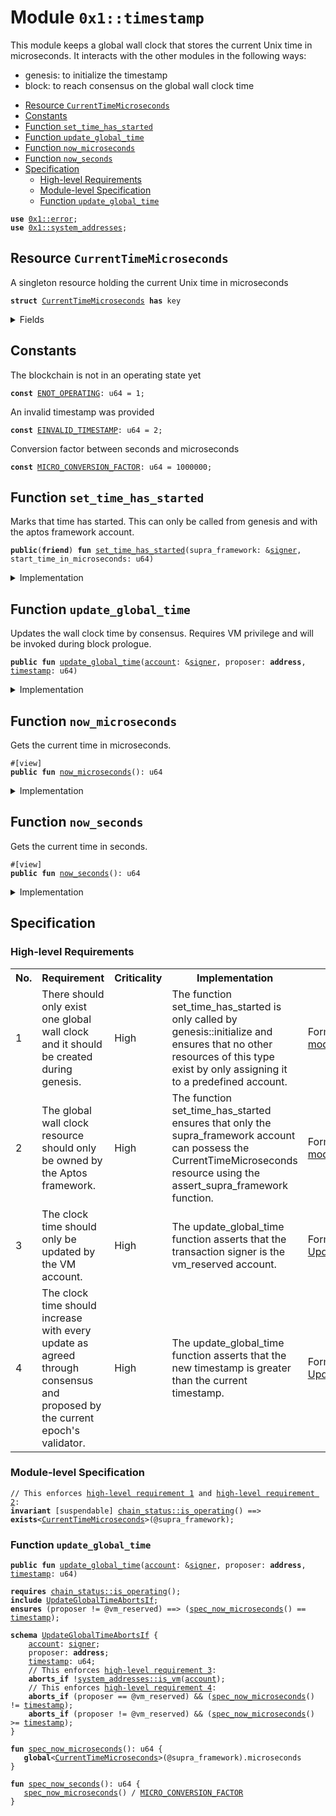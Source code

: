 
<a id="0x1_timestamp"></a>

# Module `0x1::timestamp`

This module keeps a global wall clock that stores the current Unix time in microseconds.
It interacts with the other modules in the following ways:
* genesis: to initialize the timestamp
* block: to reach consensus on the global wall clock time


-  [Resource `CurrentTimeMicroseconds`](#0x1_timestamp_CurrentTimeMicroseconds)
-  [Constants](#@Constants_0)
-  [Function `set_time_has_started`](#0x1_timestamp_set_time_has_started)
-  [Function `update_global_time`](#0x1_timestamp_update_global_time)
-  [Function `now_microseconds`](#0x1_timestamp_now_microseconds)
-  [Function `now_seconds`](#0x1_timestamp_now_seconds)
-  [Specification](#@Specification_1)
    -  [High-level Requirements](#high-level-req)
    -  [Module-level Specification](#module-level-spec)
    -  [Function `update_global_time`](#@Specification_1_update_global_time)


<pre><code><b>use</b> <a href="../../aptos-stdlib/../move-stdlib/doc/error.md#0x1_error">0x1::error</a>;
<b>use</b> <a href="system_addresses.md#0x1_system_addresses">0x1::system_addresses</a>;
</code></pre>



<a id="0x1_timestamp_CurrentTimeMicroseconds"></a>

## Resource `CurrentTimeMicroseconds`

A singleton resource holding the current Unix time in microseconds


<pre><code><b>struct</b> <a href="timestamp.md#0x1_timestamp_CurrentTimeMicroseconds">CurrentTimeMicroseconds</a> <b>has</b> key
</code></pre>



<details>
<summary>Fields</summary>


<dl>
<dt>
<code>microseconds: u64</code>
</dt>
<dd>

</dd>
</dl>


</details>

<a id="@Constants_0"></a>

## Constants


<a id="0x1_timestamp_ENOT_OPERATING"></a>

The blockchain is not in an operating state yet


<pre><code><b>const</b> <a href="timestamp.md#0x1_timestamp_ENOT_OPERATING">ENOT_OPERATING</a>: u64 = 1;
</code></pre>



<a id="0x1_timestamp_EINVALID_TIMESTAMP"></a>

An invalid timestamp was provided


<pre><code><b>const</b> <a href="timestamp.md#0x1_timestamp_EINVALID_TIMESTAMP">EINVALID_TIMESTAMP</a>: u64 = 2;
</code></pre>



<a id="0x1_timestamp_MICRO_CONVERSION_FACTOR"></a>

Conversion factor between seconds and microseconds


<pre><code><b>const</b> <a href="timestamp.md#0x1_timestamp_MICRO_CONVERSION_FACTOR">MICRO_CONVERSION_FACTOR</a>: u64 = 1000000;
</code></pre>



<a id="0x1_timestamp_set_time_has_started"></a>

## Function `set_time_has_started`

Marks that time has started. This can only be called from genesis and with the aptos framework account.


<pre><code><b>public</b>(<b>friend</b>) <b>fun</b> <a href="timestamp.md#0x1_timestamp_set_time_has_started">set_time_has_started</a>(supra_framework: &<a href="../../aptos-stdlib/../move-stdlib/doc/signer.md#0x1_signer">signer</a>, start_time_in_microseconds: u64)
</code></pre>



<details>
<summary>Implementation</summary>


<pre><code><b>public</b>(<b>friend</b>) <b>fun</b> <a href="timestamp.md#0x1_timestamp_set_time_has_started">set_time_has_started</a>(supra_framework: &<a href="../../aptos-stdlib/../move-stdlib/doc/signer.md#0x1_signer">signer</a>, start_time_in_microseconds: u64) {
    <a href="system_addresses.md#0x1_system_addresses_assert_supra_framework">system_addresses::assert_supra_framework</a>(supra_framework);
    <b>let</b> timer = <a href="timestamp.md#0x1_timestamp_CurrentTimeMicroseconds">CurrentTimeMicroseconds</a> { microseconds: start_time_in_microseconds };
    <b>move_to</b>(supra_framework, timer);
}
</code></pre>



</details>

<a id="0x1_timestamp_update_global_time"></a>

## Function `update_global_time`

Updates the wall clock time by consensus. Requires VM privilege and will be invoked during block prologue.


<pre><code><b>public</b> <b>fun</b> <a href="timestamp.md#0x1_timestamp_update_global_time">update_global_time</a>(<a href="account.md#0x1_account">account</a>: &<a href="../../aptos-stdlib/../move-stdlib/doc/signer.md#0x1_signer">signer</a>, proposer: <b>address</b>, <a href="timestamp.md#0x1_timestamp">timestamp</a>: u64)
</code></pre>



<details>
<summary>Implementation</summary>


<pre><code><b>public</b> <b>fun</b> <a href="timestamp.md#0x1_timestamp_update_global_time">update_global_time</a>(
    <a href="account.md#0x1_account">account</a>: &<a href="../../aptos-stdlib/../move-stdlib/doc/signer.md#0x1_signer">signer</a>,
    proposer: <b>address</b>,
    <a href="timestamp.md#0x1_timestamp">timestamp</a>: u64
) <b>acquires</b> <a href="timestamp.md#0x1_timestamp_CurrentTimeMicroseconds">CurrentTimeMicroseconds</a> {
    // Can only be invoked by AptosVM <a href="../../aptos-stdlib/../move-stdlib/doc/signer.md#0x1_signer">signer</a>.
    <a href="system_addresses.md#0x1_system_addresses_assert_vm">system_addresses::assert_vm</a>(<a href="account.md#0x1_account">account</a>);

    <b>let</b> global_timer = <b>borrow_global_mut</b>&lt;<a href="timestamp.md#0x1_timestamp_CurrentTimeMicroseconds">CurrentTimeMicroseconds</a>&gt;(@supra_framework);
    <b>let</b> now = global_timer.microseconds;
    <b>if</b> (proposer == @vm_reserved) {
        // NIL <a href="block.md#0x1_block">block</a> <b>with</b> null <b>address</b> <b>as</b> proposer. Timestamp must be equal.
        <b>assert</b>!(now == <a href="timestamp.md#0x1_timestamp">timestamp</a>, <a href="../../aptos-stdlib/../move-stdlib/doc/error.md#0x1_error_invalid_argument">error::invalid_argument</a>(<a href="timestamp.md#0x1_timestamp_EINVALID_TIMESTAMP">EINVALID_TIMESTAMP</a>));
    } <b>else</b> {
        // Normal <a href="block.md#0x1_block">block</a>. Time must advance
        <b>assert</b>!(now &lt; <a href="timestamp.md#0x1_timestamp">timestamp</a>, <a href="../../aptos-stdlib/../move-stdlib/doc/error.md#0x1_error_invalid_argument">error::invalid_argument</a>(<a href="timestamp.md#0x1_timestamp_EINVALID_TIMESTAMP">EINVALID_TIMESTAMP</a>));
        global_timer.microseconds = <a href="timestamp.md#0x1_timestamp">timestamp</a>;
    };
}
</code></pre>



</details>

<a id="0x1_timestamp_now_microseconds"></a>

## Function `now_microseconds`

Gets the current time in microseconds.


<pre><code>#[view]
<b>public</b> <b>fun</b> <a href="timestamp.md#0x1_timestamp_now_microseconds">now_microseconds</a>(): u64
</code></pre>



<details>
<summary>Implementation</summary>


<pre><code><b>public</b> <b>fun</b> <a href="timestamp.md#0x1_timestamp_now_microseconds">now_microseconds</a>(): u64 <b>acquires</b> <a href="timestamp.md#0x1_timestamp_CurrentTimeMicroseconds">CurrentTimeMicroseconds</a> {
    <b>borrow_global</b>&lt;<a href="timestamp.md#0x1_timestamp_CurrentTimeMicroseconds">CurrentTimeMicroseconds</a>&gt;(@supra_framework).microseconds
}
</code></pre>



</details>

<a id="0x1_timestamp_now_seconds"></a>

## Function `now_seconds`

Gets the current time in seconds.


<pre><code>#[view]
<b>public</b> <b>fun</b> <a href="timestamp.md#0x1_timestamp_now_seconds">now_seconds</a>(): u64
</code></pre>



<details>
<summary>Implementation</summary>


<pre><code><b>public</b> <b>fun</b> <a href="timestamp.md#0x1_timestamp_now_seconds">now_seconds</a>(): u64 <b>acquires</b> <a href="timestamp.md#0x1_timestamp_CurrentTimeMicroseconds">CurrentTimeMicroseconds</a> {
    <a href="timestamp.md#0x1_timestamp_now_microseconds">now_microseconds</a>() / <a href="timestamp.md#0x1_timestamp_MICRO_CONVERSION_FACTOR">MICRO_CONVERSION_FACTOR</a>
}
</code></pre>



</details>

<a id="@Specification_1"></a>

## Specification




<a id="high-level-req"></a>

### High-level Requirements

<table>
<tr>
<th>No.</th><th>Requirement</th><th>Criticality</th><th>Implementation</th><th>Enforcement</th>
</tr>

<tr>
<td>1</td>
<td>There should only exist one global wall clock and it should be created during genesis.</td>
<td>High</td>
<td>The function set_time_has_started is only called by genesis::initialize and ensures that no other resources of this type exist by only assigning it to a predefined account.</td>
<td>Formally verified via <a href="#high-level-req-1">module</a>.</td>
</tr>

<tr>
<td>2</td>
<td>The global wall clock resource should only be owned by the Aptos framework.</td>
<td>High</td>
<td>The function set_time_has_started ensures that only the supra_framework account can possess the CurrentTimeMicroseconds resource using the assert_supra_framework function.</td>
<td>Formally verified via <a href="#high-level-req-2">module</a>.</td>
</tr>

<tr>
<td>3</td>
<td>The clock time should only be updated by the VM account.</td>
<td>High</td>
<td>The update_global_time function asserts that the transaction signer is the vm_reserved account.</td>
<td>Formally verified via <a href="#high-level-req-3">UpdateGlobalTimeAbortsIf</a>.</td>
</tr>

<tr>
<td>4</td>
<td>The clock time should increase with every update as agreed through consensus and proposed by the current epoch's validator.</td>
<td>High</td>
<td>The update_global_time function asserts that the new timestamp is greater than the current timestamp.</td>
<td>Formally verified via <a href="#high-level-req-4">UpdateGlobalTimeAbortsIf</a>.</td>
</tr>

</table>




<a id="module-level-spec"></a>

### Module-level Specification


<pre><code>// This enforces <a id="high-level-req-1" href="#high-level-req">high-level requirement 1</a> and <a id="high-level-req-2" href="#high-level-req">high-level requirement 2</a>:
<b>invariant</b> [suspendable] <a href="chain_status.md#0x1_chain_status_is_operating">chain_status::is_operating</a>() ==&gt; <b>exists</b>&lt;<a href="timestamp.md#0x1_timestamp_CurrentTimeMicroseconds">CurrentTimeMicroseconds</a>&gt;(@supra_framework);
</code></pre>



<a id="@Specification_1_update_global_time"></a>

### Function `update_global_time`


<pre><code><b>public</b> <b>fun</b> <a href="timestamp.md#0x1_timestamp_update_global_time">update_global_time</a>(<a href="account.md#0x1_account">account</a>: &<a href="../../aptos-stdlib/../move-stdlib/doc/signer.md#0x1_signer">signer</a>, proposer: <b>address</b>, <a href="timestamp.md#0x1_timestamp">timestamp</a>: u64)
</code></pre>




<pre><code><b>requires</b> <a href="chain_status.md#0x1_chain_status_is_operating">chain_status::is_operating</a>();
<b>include</b> <a href="timestamp.md#0x1_timestamp_UpdateGlobalTimeAbortsIf">UpdateGlobalTimeAbortsIf</a>;
<b>ensures</b> (proposer != @vm_reserved) ==&gt; (<a href="timestamp.md#0x1_timestamp_spec_now_microseconds">spec_now_microseconds</a>() == <a href="timestamp.md#0x1_timestamp">timestamp</a>);
</code></pre>




<a id="0x1_timestamp_UpdateGlobalTimeAbortsIf"></a>


<pre><code><b>schema</b> <a href="timestamp.md#0x1_timestamp_UpdateGlobalTimeAbortsIf">UpdateGlobalTimeAbortsIf</a> {
    <a href="account.md#0x1_account">account</a>: <a href="../../aptos-stdlib/../move-stdlib/doc/signer.md#0x1_signer">signer</a>;
    proposer: <b>address</b>;
    <a href="timestamp.md#0x1_timestamp">timestamp</a>: u64;
    // This enforces <a id="high-level-req-3" href="#high-level-req">high-level requirement 3</a>:
    <b>aborts_if</b> !<a href="system_addresses.md#0x1_system_addresses_is_vm">system_addresses::is_vm</a>(<a href="account.md#0x1_account">account</a>);
    // This enforces <a id="high-level-req-4" href="#high-level-req">high-level requirement 4</a>:
    <b>aborts_if</b> (proposer == @vm_reserved) && (<a href="timestamp.md#0x1_timestamp_spec_now_microseconds">spec_now_microseconds</a>() != <a href="timestamp.md#0x1_timestamp">timestamp</a>);
    <b>aborts_if</b> (proposer != @vm_reserved) && (<a href="timestamp.md#0x1_timestamp_spec_now_microseconds">spec_now_microseconds</a>() &gt;= <a href="timestamp.md#0x1_timestamp">timestamp</a>);
}
</code></pre>




<a id="0x1_timestamp_spec_now_microseconds"></a>


<pre><code><b>fun</b> <a href="timestamp.md#0x1_timestamp_spec_now_microseconds">spec_now_microseconds</a>(): u64 {
   <b>global</b>&lt;<a href="timestamp.md#0x1_timestamp_CurrentTimeMicroseconds">CurrentTimeMicroseconds</a>&gt;(@supra_framework).microseconds
}
</code></pre>




<a id="0x1_timestamp_spec_now_seconds"></a>


<pre><code><b>fun</b> <a href="timestamp.md#0x1_timestamp_spec_now_seconds">spec_now_seconds</a>(): u64 {
   <a href="timestamp.md#0x1_timestamp_spec_now_microseconds">spec_now_microseconds</a>() / <a href="timestamp.md#0x1_timestamp_MICRO_CONVERSION_FACTOR">MICRO_CONVERSION_FACTOR</a>
}
</code></pre>


[move-book]: https://aptos.dev/move/book/SUMMARY

